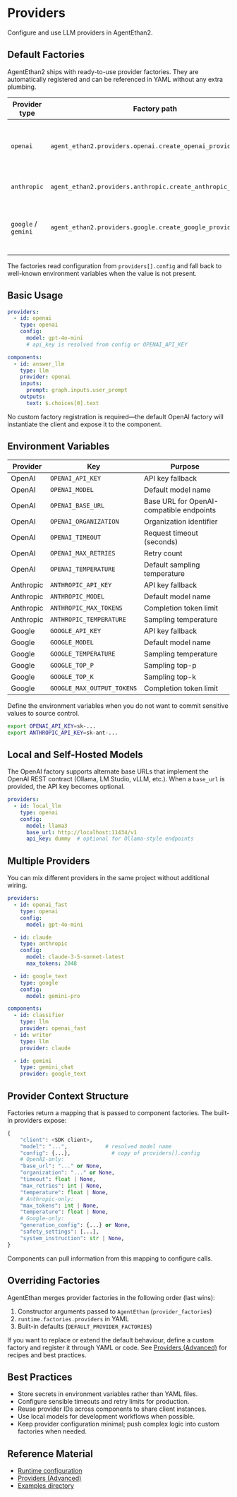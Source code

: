 # Providers

Configure and use LLM providers in AgentEthan2.

## Default Factories

AgentEthan2 ships with ready-to-use provider factories. They are automatically registered and can be referenced in YAML without any extra plumbing.

| Provider type | Factory path | Key settings |
| ------------- | ------------ | ------------ |
| `openai`      | `agent_ethan2.providers.openai.create_openai_provider` | `api_key`, `model`, `base_url`, `organization`, `timeout`, `max_retries`, `temperature` |
| `anthropic`   | `agent_ethan2.providers.anthropic.create_anthropic_provider` | `api_key`, `model`, `max_tokens`, `temperature` |
| `google` / `gemini` | `agent_ethan2.providers.google.create_google_provider` | `api_key`, `model`, `temperature`, `top_p`, `top_k`, `max_output_tokens`, `stop_sequences`, `safety_settings` |

The factories read configuration from `providers[].config` and fall back to well-known environment variables when the value is not present.

## Basic Usage

```yaml
providers:
  - id: openai
    type: openai
    config:
      model: gpt-4o-mini
      # api_key is resolved from config or OPENAI_API_KEY

components:
  - id: answer_llm
    type: llm
    provider: openai
    inputs:
      prompt: graph.inputs.user_prompt
    outputs:
      text: $.choices[0].text
```

No custom factory registration is required—the default OpenAI factory will instantiate the client and expose it to the component.

## Environment Variables

| Provider | Key | Purpose |
| -------- | --- | ------- |
| OpenAI | `OPENAI_API_KEY` | API key fallback |
| OpenAI | `OPENAI_MODEL` | Default model name |
| OpenAI | `OPENAI_BASE_URL` | Base URL for OpenAI-compatible endpoints |
| OpenAI | `OPENAI_ORGANIZATION` | Organization identifier |
| OpenAI | `OPENAI_TIMEOUT` | Request timeout (seconds) |
| OpenAI | `OPENAI_MAX_RETRIES` | Retry count |
| OpenAI | `OPENAI_TEMPERATURE` | Default sampling temperature |
| Anthropic | `ANTHROPIC_API_KEY` | API key fallback |
| Anthropic | `ANTHROPIC_MODEL` | Default model name |
| Anthropic | `ANTHROPIC_MAX_TOKENS` | Completion token limit |
| Anthropic | `ANTHROPIC_TEMPERATURE` | Sampling temperature |
| Google | `GOOGLE_API_KEY` | API key fallback |
| Google | `GOOGLE_MODEL` | Default model name |
| Google | `GOOGLE_TEMPERATURE` | Sampling temperature |
| Google | `GOOGLE_TOP_P` | Sampling top-p |
| Google | `GOOGLE_TOP_K` | Sampling top-k |
| Google | `GOOGLE_MAX_OUTPUT_TOKENS` | Completion token limit |

Define the environment variables when you do not want to commit sensitive values to source control.

```bash
export OPENAI_API_KEY=sk-...
export ANTHROPIC_API_KEY=sk-ant-...
```

## Local and Self-Hosted Models

The OpenAI factory supports alternate base URLs that implement the OpenAI REST contract (Ollama, LM Studio, vLLM, etc.). When a `base_url` is provided, the API key becomes optional.

```yaml
providers:
  - id: local_llm
    type: openai
    config:
      model: llama3
      base_url: http://localhost:11434/v1
      api_key: dummy  # optional for Ollama-style endpoints
```

## Multiple Providers

You can mix different providers in the same project without additional wiring.

```yaml
providers:
  - id: openai_fast
    type: openai
    config:
      model: gpt-4o-mini

  - id: claude
    type: anthropic
    config:
      model: claude-3-5-sonnet-latest
      max_tokens: 2048

  - id: google_text
    type: google
    config:
      model: gemini-pro

components:
  - id: classifier
    type: llm
    provider: openai_fast
  - id: writer
    type: llm
    provider: claude

  - id: gemini
    type: gemini_chat
    provider: google_text
```

## Provider Context Structure

Factories return a mapping that is passed to component factories. The built-in providers expose:

```python
{
    "client": <SDK client>,
    "model": "...",            # resolved model name
    "config": {...},             # copy of providers[].config
    # OpenAI-only:
    "base_url": "..." or None,
    "organization": "..." or None,
    "timeout": float | None,
    "max_retries": int | None,
    "temperature": float | None,
    # Anthropic-only:
    "max_tokens": int | None,
    "temperature": float | None,
    # Google-only:
    "generation_config": {...} or None,
    "safety_settings": [...],
    "system_instruction": str | None,
}
```

Components can pull information from this mapping to configure calls.

## Overriding Factories

AgentEthan merges provider factories in the following order (last wins):

1. Constructor arguments passed to `AgentEthan` (`provider_factories`)
2. `runtime.factories.providers` in YAML
3. Built-in defaults (`DEFAULT_PROVIDER_FACTORIES`)

If you want to replace or extend the default behaviour, define a custom factory and register it through YAML or code. See [Providers (Advanced)](./providers-advanced.md) for recipes and best practices.

## Best Practices

- Store secrets in environment variables rather than YAML files.
- Configure sensible timeouts and retry limits for production.
- Reuse provider IDs across components to share client instances.
- Use local models for development workflows when possible.
- Keep provider configuration minimal; push complex logic into custom factories when needed.

## Reference Material

- [Runtime configuration](./runtime-config.md)
- [Providers (Advanced)](./providers-advanced.md)
- [Examples directory](../examples/)
